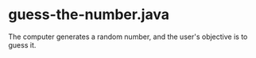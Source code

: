 # guess-the-number.java
The computer generates a random number, and the user's objective is to guess it.
